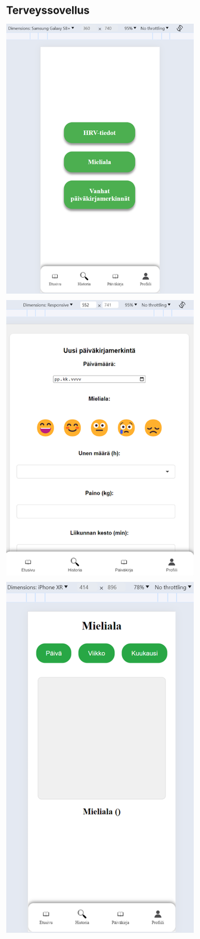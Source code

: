 # Terveyssovellus

![App Screenshot](kuvat/historia-menu.png)

![App Screenshot](kuvat/päiväkirjamerkintä.png)

![App Screenshot](kuvat/mieliala.png)
